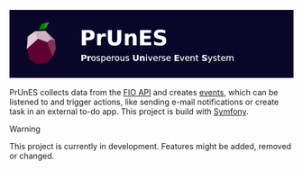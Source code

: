 ![](.github/readme-header.png)

PrUnES collects data from the [FIO API](https://fio.fnar.net/) and
creates [events](https://en.wikipedia.org/wiki/Event-driven_programming), which can be listened to and trigger
actions, like sending e-mail notifications or create task in an external to-do app. 
This project is build with [Symfony](https://symfony.com).

> [!WARNING]
> This project is currently in development. Features might be added, removed or changed. 